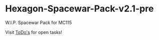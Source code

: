 # Hexagon-Spacewar-Pack-v2.1-pre
W.I.P. Spacewar Pack for MC115

Visit [ToDo's](ToDo’s.md) for open tasks!
